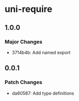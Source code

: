 # uni-require

## 1.0.0

### Major Changes

- 3714b4b: Add named export

## 0.0.1

### Patch Changes

- da60587: Add type definitions
